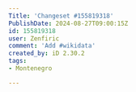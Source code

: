 ```yaml
---
Title: 'Changeset #155819318'
PublishDate: 2024-08-27T09:00:15Z
id: 155819318
user: Zenfiric
comment: 'Add #wikidata'
created_by: iD 2.30.2
tags:
- Montenegro

---
```

